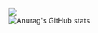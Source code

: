 ![](brain.gif)
<br>
![Anurag's GitHub stats](https://github-readme-stats.vercel.app/api?username=lilflex420&show_icons=true&theme=tokyonight)
